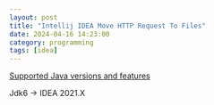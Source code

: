 ```yaml
---
layout: post
title: "Intellij IDEA Move HTTP Request To Files"
date: 2024-04-16 14:23:00
category: programming
tags: [idea]
---
```


[Supported Java versions and features](https://www.jetbrains.com/help/idea/supported-java-versions.html#2024)

Jdk6 -> IDEA 2021.X



[jekyll]: http://jekyllrb.com
[jekyll-gh]: https://github.com/jekyll/jekyll
[jekyll-help]: https://github.com/jekyll/jekyll-help


